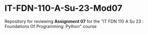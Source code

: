 # IT-FDN-110-A-Su-23-Mod07
Repository for reviewing **Assignment 07** for the "IT FDN 110 A Su 23 : Foundations Of Programming: Python" course
